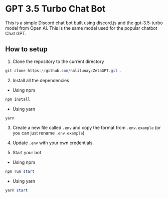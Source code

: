 # GPT 3.5 Turbo Chat Bot

This is a simple Discord chat bot built using discord.js and the gpt-3.5-turbo model from Open AI. This is the same model used for the popular chatbot Chat GPT.

## How to setup

1. Clone the repository to the current directory

```powershell
git clone https://github.com/halilunay/ZetaGPT.git .
```

2. Install all the dependencies

- Using npm
```powershell
npm install
```

- Using yarn
```powershell
yarn
```

3. Create a new file called `.env` and copy the format from `.env.example` (or you can just rename `.env.example`)

4. Update `.env` with your own credentials.

5. Start your bot

- Using npm
```powershell
npm run start
```

- Using yarn
```powershell
yarn start
```
